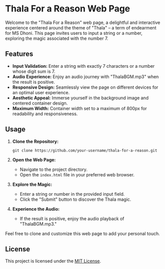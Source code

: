 # Thala For a Reason Web Page

Welcome to the "Thala For a Reason" web page, a delightful and interactive experience centered around the theme of "Thala" – a term of endearment for MS Dhoni. This page invites users to input a string or a number, exploring the magic associated with the number 7.

## Features

- **Input Validation:** Enter a string with exactly 7 characters or a number whose digit sum is 7.
- **Audio Experience:** Enjoy an audio journey with "ThalaBGM.mp3" when the result is positive.
- **Responsive Design:** Seamlessly view the page on different devices for an optimal user experience.
- **Aesthetic Appeal:** Immerse yourself in the background image and centered container design.
- **Maximum Width:** Container width set to a maximum of 800px for readability and responsiveness.

## Usage

1. **Clone the Repository:**
   ```
   git clone https://github.com/your-username/thala-for-a-reason.git
   ```

2. **Open the Web Page:**
   - Navigate to the project directory.
   - Open the `index.html` file in your preferred web browser.

3. **Explore the Magic:**
   - Enter a string or number in the provided input field.
   - Click the "Submit" button to discover the Thala magic.

4. **Experience the Audio:**
   - If the result is positive, enjoy the audio playback of "ThalaBGM.mp3."

Feel free to clone and customize this web page to add your personal touch.

## License

This project is licensed under the [MIT License](LICENSE).


